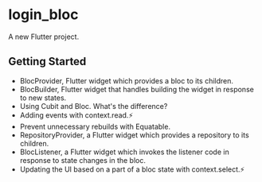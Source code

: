 # login_bloc

A new Flutter project.

## Getting Started

- BlocProvider, Flutter widget which provides a bloc to its children.
- BlocBuilder, Flutter widget that handles building the widget in response to new states.
- Using Cubit and Bloc. What's the difference?
- Adding events with context.read.⚡
- Prevent unnecessary rebuilds with Equatable.
- RepositoryProvider, a Flutter widget which provides a repository to its children.
- BlocListener, a Flutter widget which invokes the listener code in response to state changes in the bloc.
- Updating the UI based on a part of a bloc state with context.select.⚡
